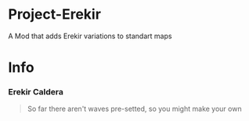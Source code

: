 # Project-Erekir
A Mod that adds Erekir variations to standart maps

# Info
### Erekir Caldera
> So far there aren't waves pre-setted, so you might make your own
